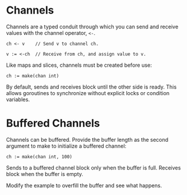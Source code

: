 # Channels
Channels are a typed conduit through which you can send and receive values with the channel operator, `<-`.

`
ch <- v    // Send v to channel ch.
`

`
v := <-ch  // Receive from ch, and assign value to v.
`

Like maps and slices, channels must be created before use:

`
ch := make(chan int)
`

By default, sends and receives block until the other side is ready. This allows goroutines to synchronize without explicit locks or condition variables.

# Buffered Channels
Channels can be buffered. Provide the buffer length as the second argument to make to initialize a buffered channel:

`
ch := make(chan int, 100)
`

Sends to a buffered channel block only when the buffer is full. Receives block when the buffer is empty.

Modify the example to overfill the buffer and see what happens.